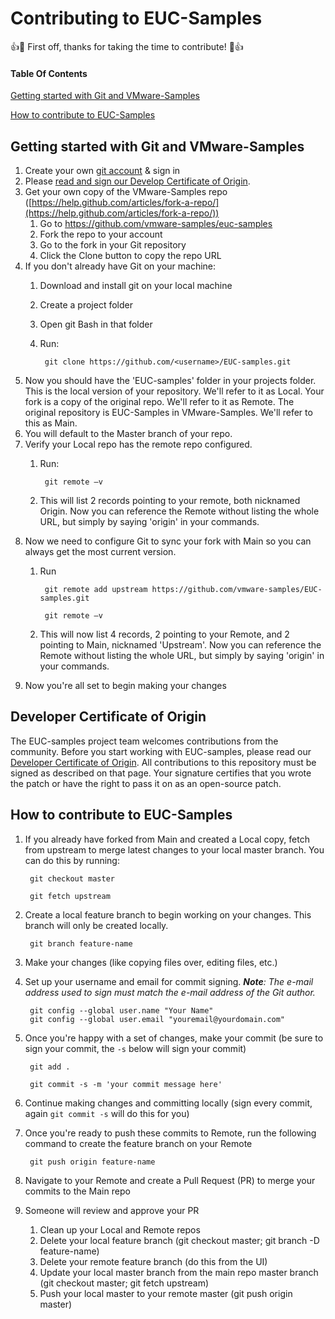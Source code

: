# Contributing to EUC-Samples

:+1::tada: First off, thanks for taking the time to contribute! :tada::+1:

#### Table Of Contents
[Getting started with Git and VMware-Samples ](#getting-started-with-Git-and-VMware-Samples)

[How to contribute to EUC-Samples ](#How-to-contribute-to-EUC-Samples )

## Getting started with Git and VMware-Samples 

1. Create your own [git account](https://github.com/join) & sign in
2. Please [read and sign our Develop Certificate of Origin](#Developer-Certificate-of-Origin). 
1. Get your own copy of the VMware-Samples repo ([https://help.github.com/articles/fork-a-repo/](https://help.github.com/articles/fork-a-repo/)) 
	1. Go to [https://github.com/vmware-samples/euc-samples ](https://github.com/vmware-samples/euc-samples )
	1. Fork the repo to your account 
	1. Go to the fork in your Git repository 
	1. Click the Clone button to copy the repo URL 
1. If you don't already have Git on your machine: 
	1. Download and install git on your local machine 
	1. Create a project folder
	2. Open git Bash in that folder
	3. Run: 

			git clone https://github.com/<username>/EUC-samples.git
1. Now you should have the 'EUC-samples' folder in your projects folder. This is the local version of your repository. We'll refer to it as Local. Your fork is a copy of the original repo. We'll refer to it as Remote. The original repository is EUC-Samples in VMware-Samples. We'll refer to this as Main.
2. You will default to the Master branch of your repo. 
3. Verify your Local repo has the remote repo configured.
	1. Run:

			git remote –v 

	1. This will list 2 records pointing to your remote, both nicknamed Origin. Now you can reference the Remote without listing the whole URL, but simply by saying 'origin' in your commands.
2. Now we need to configure Git to sync your fork with Main so you can always get the most current version.
	1. Run  

			git remote add upstream https://github.com/vmware-samples/EUC-samples.git 

			git remote –v 

	1. This will now list 4 records, 2 pointing to your Remote, and 2 pointing to Main, nicknamed 'Upstream'. Now you can reference the Remote without listing the whole URL, but simply by saying 'origin' in your commands.
2. Now you're all set to begin making your changes 


## Developer Certificate of Origin
The EUC-samples project team welcomes contributions from the community. Before you start working with EUC-samples, please read our [Developer Certificate of Origin](https://cla.vmware.com/dco). All contributions to this repository must be signed as described on that page. Your signature certifies that you wrote the patch or have the right to pass it on as an open-source patch.


## How to contribute to EUC-Samples 


1. If you already have forked from Main and created a Local copy, fetch from upstream to merge latest changes to your local master branch. You can do this by running: 

		git checkout master 

		git fetch upstream 

1. Create a local feature branch to begin working on your changes. This branch will only be created locally. 

		git branch feature-name 

1. Make your changes (like copying files over, editing files, etc.)
2. Set up your username and email for commit signing. ***Note**: The e-mail address used to sign must match the e-mail address of the Git author.*

    	git config --global user.name "Your Name"
    	git config --global user.email "youremail@yourdomain.com"

2. Once you're happy with a set of changes, make your commit (be sure to sign your commit, the `-s` below will sign your commit) 

		git add . 

		git commit -s -m 'your commit message here' 

1. Continue making changes and committing locally (sign every commit, again `git commit -s` will do this for you)
2. Once you're ready to push these commits to Remote, run the following command to create the feature branch on your Remote 

		git push origin feature-name 

1. Navigate to your Remote and create a Pull Request (PR) to merge your commits to the Main repo 
1. Someone will review and approve your PR 
	1. Clean up your Local and Remote repos 
	1. Delete your local feature branch (git checkout master; git branch -D feature-name) 
	1. Delete your remote feature branch (do this from the UI) 
	1. Update your local master branch from the main repo master branch (git checkout master; git fetch upstream) 
	1. Push your local master to your remote master (git push origin master) 

